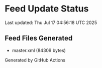 # Feed Update Status
Last updated: Thu Jul 17 04:56:18 UTC 2025

## Feed Files Generated
- master.xml (84309 bytes)

Generated by GitHub Actions
